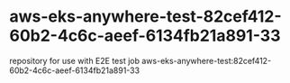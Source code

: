 # aws-eks-anywhere-test-82cef412-60b2-4c6c-aeef-6134fb21a891-33
repository for use with E2E test job aws-eks-anywhere-test:82cef412-60b2-4c6c-aeef-6134fb21a891-33

